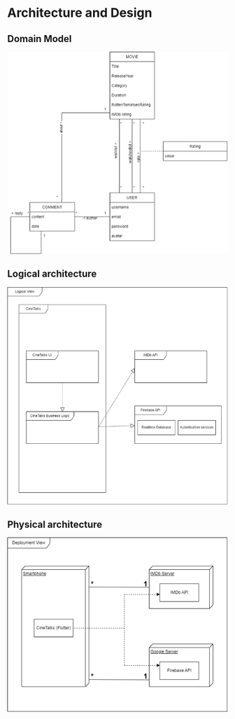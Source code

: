 # Architecture and Design

## Domain Model

<p align="center" justify="center">
  <img src="images/DomainModel.drawio.png"
</p>

## Logical architecture

<p align="center" justify="center">
  <img src="images/logicalArchitecture.png"
</p>

## Physical architecture

<p align="center" justify="center">
  <img src="images/Physical Architecture_WithBackground.png"
</p>
